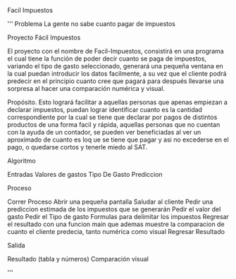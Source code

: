 Facil Impuestos

'''
Problema
La gente no sabe cuanto pagar de impuestos

Proyecto Fácil Impuestos

El proyecto con el nombre de Facil-Impuestos, consistirá en una programa el cual tiene la función de poder decir cuanto se paga de impuestos, variando el tipo de gasto seleccionado, generará una pequeña ventana en la cual puedan introducir los datos facilmente, a su vez que el cliente podrá predecir en el principio cuanto cree que pagará para después llevarse una sorpresa al hacer una comparación numérica y visual.

Propósito. Esto logrará facilitar a aquellas personas que apenas empiezan a declarar impuestos, puedan lograr identificar cuanto es la cantidad correspondiente por la cual se tiene que declarar por pagos de distintos productos de una forma facil y rápida, aquellas personas que no cuentan con la ayuda de un contador, se pueden ver beneficiadas al ver un aproximado de cuanto es loq ue se tiene que pagar y asi no excederse en el pago, o quedarse cortos y tenerle miedo al SAT.

Algoritmo

Entradas
Valores de gastos
Tipo De Gasto
Prediccion


Proceso

Correr Proceso
Abrir una pequeña pantalla
Saludar al cliente
Pedir una prediccion estimada de los impuestos que se generarán
Pedir el valor del gasto
Pedir el Tipo de gasto
Formulas para delimitar los impuestos
Regresar el resultado con una funcion main que ademas muestre la comparacion de cuanto el cliente predecia, tanto numérica como visual
Regresar Resultado

Salida

Resultado (tabla y números) 
Comparación visual

'''
